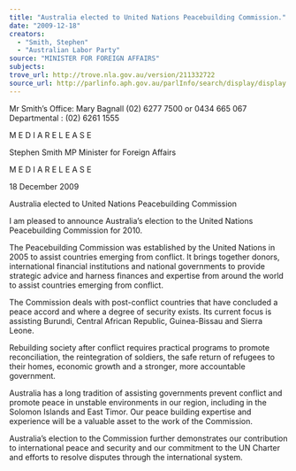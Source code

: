 ```yaml
---
title: "Australia elected to United Nations Peacebuilding Commission."
date: "2009-12-18"
creators:
  - "Smith, Stephen"
  - "Australian Labor Party"
source: "MINISTER FOR FOREIGN AFFAIRS"
subjects:
trove_url: http://trove.nla.gov.au/version/211332722
source_url: http://parlinfo.aph.gov.au/parlInfo/search/display/display.w3p;query=Id%3A%22media/pressrel/HQPV6%22
---
```


 

 

 

 

 

   Mr Smith’s Office: Mary Bagnall (02) 6277 7500 or 0434 665 067  Departmental : (02) 6261 1555 

 M E D I A R E L E A S E

 Stephen Smith MP Minister for Foreign Affairs 

 M  E  D  I  A   R  E  L  E  A  S  E  

 

 

  18 December 2009 

 

 

 Australia elected to United Nations Peacebuilding Commission   

 

 I am pleased to announce Australia’s election to the United Nations Peacebuilding Commission for  2010.    

 The Peacebuilding Commission was established by the United Nations in 2005 to assist countries  emerging from conflict.  It brings together donors, international financial institutions and national  governments to provide strategic advice and harness finances and expertise from around the world to  assist countries emerging from conflict.   

 The Commission deals with post-conflict countries that have concluded a peace accord and where a  degree of security exists.  Its current focus is assisting Burundi, Central African Republic,  Guinea-Bissau and Sierra Leone.   

 Rebuilding society after conflict requires practical programs to promote reconciliation, the reintegration  of soldiers, the safe return of refugees to their homes, economic growth and a stronger, more  accountable government.    

 Australia has a long tradition of assisting governments prevent conflict and promote peace in unstable  environments in our region, including in the Solomon Islands and East Timor. Our peace building  expertise and experience will be a valuable asset to the work of the Commission.    

 Australia’s election to the Commission further demonstrates our contribution to international peace  and security and our commitment to the UN Charter and efforts to resolve disputes through the  international system.   

 

 

 

